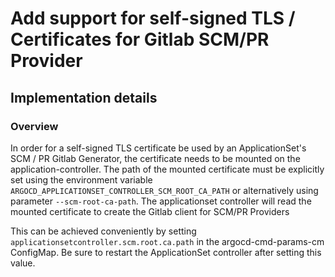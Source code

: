 # Add support for self-signed TLS / Certificates for Gitlab SCM/PR Provider

## Implementation details

### Overview

In order for a self-signed TLS certificate be used by an ApplicationSet's SCM / PR Gitlab Generator, the certificate needs to be mounted on the application-controller. The path of the mounted certificate must be explicitly set using the environment variable `ARGOCD_APPLICATIONSET_CONTROLLER_SCM_ROOT_CA_PATH` or alternatively using parameter `--scm-root-ca-path`. The applicationset controller will read the mounted certificate to create the Gitlab client for SCM/PR Providers

This can be achieved conveniently by setting `applicationsetcontroller.scm.root.ca.path` in the argocd-cmd-params-cm ConfigMap. Be sure to restart the ApplicationSet controller after setting this value.
